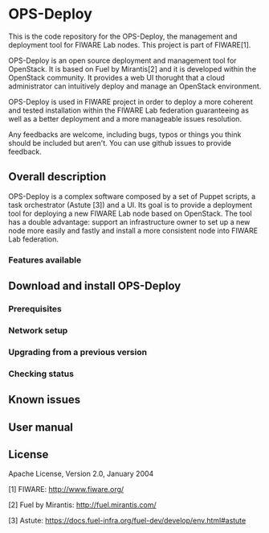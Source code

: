 # OPS-Deploy

This is the code repository for the OPS-Deploy, the management and deployment tool for FIWARE Lab nodes.
This project is part of FIWARE[1]. 

OPS-Deploy is an open source deployment and management tool for OpenStack. It is based on Fuel by Mirantis[2] and it is developed within the OpenStack community. It provides a web UI thorught that a cloud administrator can intuitively deploy and manage an OpenStack environment. 

OPS-Deploy is used in FIWARE project in order to deploy a more coherent and tested installation within the FIWARE Lab  federation guaranteeing as well as a better deployment and a more manageable issues resolution.

Any feedbacks are welcome, including bugs, typos or things you think should be included but aren't. You can use github issues to provide feedback.

## Overall description
OPS-Deploy is a complex software composed by a set of Puppet scripts, a task orchestrator (Astute [3]) and a UI. Its goal is to provide a deployment tool for deploying a new FIWARE Lab node based on OpenStack. The tool has a double advantage: support an infrastructure owner to set up a new node more easily and fastly and install a more consistent node into FIWARE Lab federation.


### Features available

## Download and install OPS-Deploy
### Prerequisites 
### Network setup
### Upgrading from a previous version
### Checking status

## Known issues
## User manual
## License
Apache License, Version 2.0, January 2004


[1] FIWARE: http://www.fiware.org/

[2] Fuel by Mirantis: http://fuel.mirantis.com/

[3] Astute: https://docs.fuel-infra.org/fuel-dev/develop/env.html#astute

